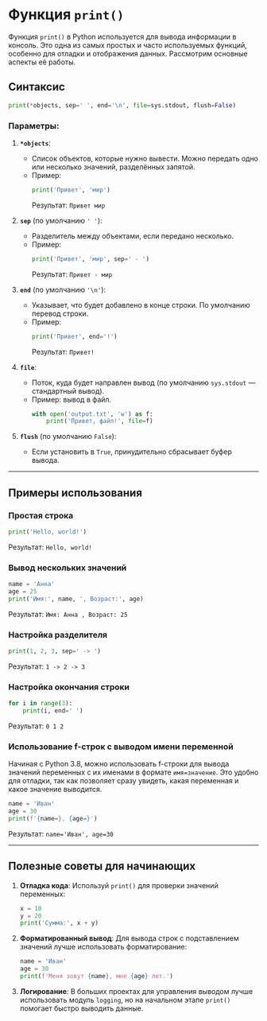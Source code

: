 # Функция `print()`

Функция `print()` в Python используется для вывода информации в консоль. Это одна из самых простых и часто используемых функций, особенно для отладки и отображения данных. Рассмотрим основные аспекты её работы. 

## Синтаксис
```python
print(*objects, sep=' ', end='\n', file=sys.stdout, flush=False)
```

### Параметры:
1. **`*objects`**: 
   - Список объектов, которые нужно вывести. Можно передать одно или несколько значений, разделённых запятой.
   - Пример:
     ```python
     print('Привет', 'мир')
     ```
     Результат: `Привет мир`

2. **`sep`** (по умолчанию `' '`):
   - Разделитель между объектами, если передано несколько.
   - Пример:
     ```python
     print('Привет', 'мир', sep=' - ')
     ```
     Результат: `Привет - мир`

3. **`end`** (по умолчанию `'\n'`):
   - Указывает, что будет добавлено в конце строки. По умолчанию перевод строки.
   - Пример:
     ```python
     print('Привет', end='!')
     ```
     Результат: `Привет!`

4. **`file`**:
   - Поток, куда будет направлен вывод (по умолчанию `sys.stdout` — стандартный вывод).
   - Пример: вывод в файл.
     ```python
     with open('output.txt', 'w') as f:
         print('Привет, файл!', file=f)
     ```

5. **`flush`** (по умолчанию `False`):
   - Если установить в `True`, принудительно сбрасывает буфер вывода.

---

## Примеры использования

### Простая строка
```python
print('Hello, world!')
```
Результат: `Hello, world!`

### Вывод нескольких значений
```python
name = 'Анна'
age = 25
print('Имя:', name, ', Возраст:', age)
```
Результат: `Имя: Анна , Возраст: 25`

### Настройка разделителя
```python
print(1, 2, 3, sep=' -> ')
```
Результат: `1 -> 2 -> 3`

### Настройка окончания строки
```python
for i in range(3):
    print(i, end=' ')
```
Результат: `0 1 2`

### Использование f-строк с выводом имени переменной
Начиная с Python 3.8, можно использовать f-строки для вывода значений переменных с их именами в формате `имя=значение`. Это удобно для отладки, так как позволяет сразу увидеть, какая переменная и какое значение выводится.
```python
name = 'Иван'
age = 30
print(f'{name=}, {age=}')
```
Результат: `name='Иван', age=30`

---

## Полезные советы для начинающих

1. **Отладка кода**:
   Используй `print()` для проверки значений переменных:
   ```python
   x = 10
   y = 20
   print('Сумма:', x + y)
   ```

2. **Форматированный вывод**:
   Для вывода строк с подставлением значений лучше использовать форматирование:
   ```python
   name = 'Иван'
   age = 30
   print(f'Меня зовут {name}, мне {age} лет.')
   ```

3. **Логирование**:
   В больших проектах для управления выводом лучше использовать модуль `logging`, но на начальном этапе `print()` помогает быстро выводить данные.
